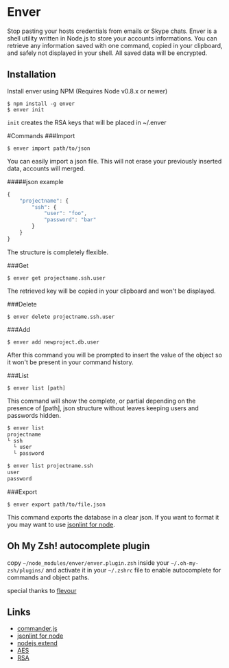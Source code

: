 
# Enver

  Stop pasting your hosts credentials from emails or Skype chats.
  Enver is a shell utility written in Node.js to store your accounts informations.
  You can retrieve any information saved with one command, copied in your clipboard, and safely not displayed in your shell.
  All saved data will be encrypted.

## Installation

Install enver using NPM (Requires Node v0.8.x or newer)

    $ npm install -g enver
    $ enver init

`init` creates the RSA keys that will be placed in ~/.enver

#Commands
###Import

    $ enver import path/to/json

You can easily import a json file. This will not erase your previously inserted data, accounts will merged.

#####json example

```js
{
    "projectname": {
        "ssh": {
            "user": "foo",
            "password": "bar"
        }
    }
}
```

The structure is completely flexible.

###Get

    $ enver get projectname.ssh.user
    
The retrieved key will be copied in your clipboard and won't be displayed.

###Delete

    $ enver delete projectname.ssh.user
    
###Add

    $ enver add newproject.db.user
    
After this command you will be prompted to insert the value of the object so it won't be present in your command history.

###List

    $ enver list [path]
    
This command will show the complete, or partial depending on the presence of [path], json structure without leaves keeping users and passwords hidden.

```bash
$ enver list
projectname
└ ssh
  └ user
  └ password

$ enver list projectname.ssh
user
password
```

###Export

    $ enver export path/to/file.json

This command exports the database in a clear json.
If you want to format it you may want to use [jsonlint for node](https://github.com/zaach/jsonlint).

## Oh My Zsh! autocomplete plugin

copy `~/node_modules/enver/enver.plugin.zsh` inside your `~/.oh-my-zsh/plugins/` and activate it in your `~/.zshrc` file to enable autocomplete for commands and object paths.

special thanks to [flevour](https://github.com/flevour)

## Links

 - [commander.js](http://visionmedia.github.com/commander.js/)
 - [jsonlint for node](https://github.com/zaach/jsonlint)
 - [nodejs extend](https://github.com/shimondoodkin/nodejs-clone-extend)
 - [AES](http://it.wikipedia.org/wiki/Advanced_Encryption_Standard)
 - [RSA](http://en.wikipedia.org/wiki/RSA_\(algorithm\))